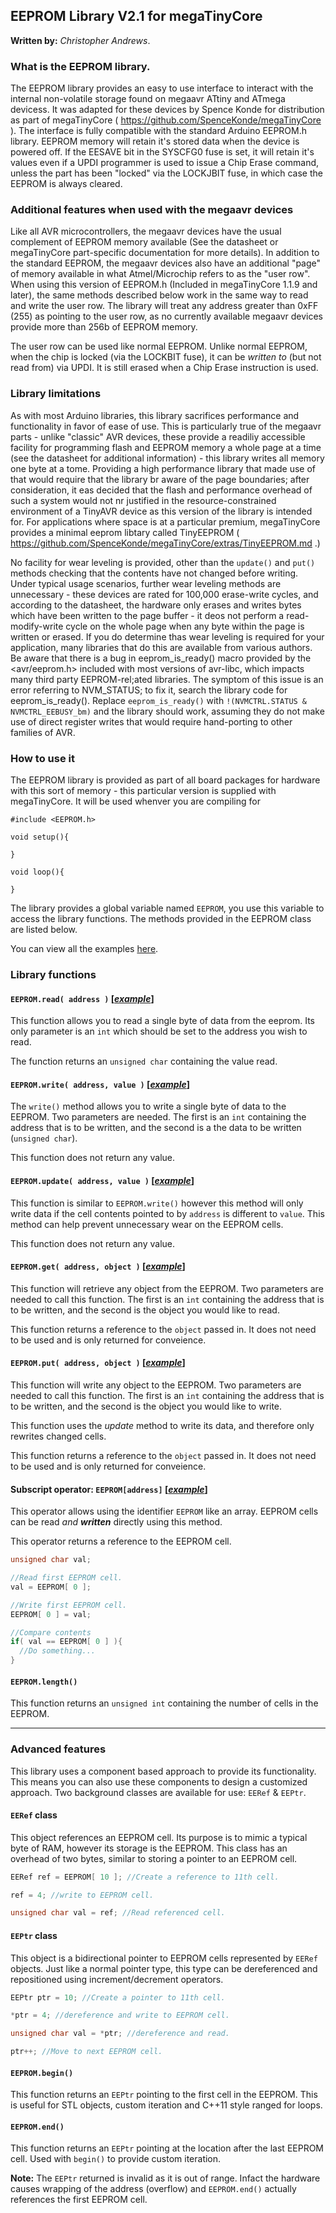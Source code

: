 ## **EEPROM Library V2.1** for megaTinyCore

**Written by:** _Christopher Andrews_.

### **What is the EEPROM library.**

The EEPROM library provides an easy to use interface to interact with the internal non-volatile storage found on megaavr ATtiny and ATmega devicess. It was adapted for these devices by Spence Konde for distribution as part of megaTinyCore ( https://github.com/SpenceKonde/megaTinyCore ). The interface is fully compatible with the standard Arduino EEPROM.h library. EEPROM memory will retain it's stored data when the device is powered off. If the EESAVE bit in the SYSCFG0 fuse is set, it will retain it's values even if a UPDI programmer is used to issue a Chip Erase command, unless the part has been "locked" via the LOCKJBIT fuse, in which case the EEPROM is always cleared.

### **Additional features when used with the megaavr devices**

Like all AVR microcontrollers, the megaavr devices have the usual complement of EEPROM memory available (See the datasheet or megaTinyCore part-specific documentation for more details). In addition to the standard EEPROM, the megaavr devices also have an additional "page" of memory available in what Atmel/Microchip refers to as the "user row". When using this version of EEPROM.h (Included in megaTinyCore 1.1.9 and later), the same methods described below work in the same way to read and write the user row. The library will treat any address greater than 0xFF (255) as pointing to the user row, as no currently available megaavr devices provide more than 256b of EEPROM memory.

The user row can be used like normal EEPROM. Unlike normal EEPROM, when the chip is locked (via the LOCKBIT fuse), it can be *written to* (but not read from) via UPDI. It is still erased when a Chip Erase instruction is used.

### **Library limitations**

As with most Arduino libraries, this library sacrifices performance and functionality in favor of ease of use. This is particularly true of the megaavr parts - unlike "classic" AVR devices, these provide a readiliy accessible facility for programming flash and EEPROM memory a whole page at a time (see the datasheet for additional information) - this library writes all memory one byte at a tome. Providing a high performance library that made use of that would require that the library br aware of the page boundaries; after consideration, it eas decided that the flash and performance overhead of such a system would not nr justified in the resource-constrained environment of a TinyAVR device as this version of the library is intended for. For applications where space is at a particular premium, megaTinyCore provides a minimal eeprom libtary called TinyEEPROM ( https://github.com/SpenceKonde/megaTinyCore/extras/TinyEEPROM.md .)

No facility for wear leveling is provided, other than the `update()` and `put()` methods checking that the contents have not changed before writing. Under typical usage scenarios, further wear leveling methods are unnecessary - these devices are rated for 100,000 erase-write cycles, and according to the datasheet, the hardware only erases and writes bytes which have been written to the page buffer - it deos not perform a read-modify-write cycle on the whole page when any byte within the page is written or erased. If you do determine thas wear leveling is required for your application, many libraries that do this are available from various authors. Be aware that there is a bug in eeprom_is_ready() macro provided by the <avr/eeprom.h> included with most versions of avr-libc, which impacts many third party EEPROM-rel;ated libraries.  The symptom of this issue is an error referring to NVM_STATUS; to fix it, search the library code for eeprom_is_ready(). Replace `eeprom_is_ready()` with `!(NVMCTRL.STATUS & NVMCTRL_EEBUSY_bm)` and the library should work, assuming they do not make use of direct register writes that would require hand-porting to other families of AVR.

### **How to use it**
The EEPROM library is provided as part of all board packages for hardware with this sort of memory - this particular version is supplied with megaTinyCore. It will be used whenver you are compiling for

```Arduino
#include <EEPROM.h>

void setup(){

}

void loop(){

}

```

The library provides a global variable named `EEPROM`, you use this variable to access the library functions. The methods provided in the EEPROM class are listed below.

You can view all the examples [here](examples/).

### **Library functions**

#### **`EEPROM.read( address )`** [[_example_]](examples/eeprom_read/eeprom_read.ino)

This function allows you to read a single byte of data from the eeprom.
Its only parameter is an `int` which should be set to the address you wish to read.

The function returns an `unsigned char` containing the value read.

#### **`EEPROM.write( address, value )`** [[_example_]](examples/eeprom_write/eeprom_write.ino)

The `write()` method allows you to write a single byte of data to the EEPROM.
Two parameters are needed. The first is an `int` containing the address that is to be written, and the second is a the data to be written (`unsigned char`).

This function does not return any value.

#### **`EEPROM.update( address, value )`** [[_example_]](examples/eeprom_update/eeprom_update.ino)

This function is similar to `EEPROM.write()` however this method will only write data if the cell contents pointed to by `address` is different to `value`. This method can help prevent unnecessary wear on the EEPROM cells.

This function does not return any value.

#### **`EEPROM.get( address, object )`** [[_example_]](examples/eeprom_get/eeprom_get.ino)

This function will retrieve any object from the EEPROM.
Two parameters are needed to call this function. The first is an `int` containing the address that is to be written, and the second is the object you would like to read.

This function returns a reference to the `object` passed in. It does not need to be used and is only returned for conveience.

#### **`EEPROM.put( address, object )`** [[_example_]](examples/eeprom_put/eeprom_put.ino)

This function will write any object to the EEPROM.
Two parameters are needed to call this function. The first is an `int` containing the address that is to be written, and the second is the object you would like to write.

This function uses the _update_ method to write its data, and therefore only rewrites changed cells.

This function returns a reference to the `object` passed in. It does not need to be used and is only returned for conveience.

#### **Subscript operator: `EEPROM[address]`** [[_example_]](examples/eeprom_crc/eeprom_crc.ino)

This operator allows using the identifier `EEPROM` like an array.
EEPROM cells can be read _and_ **_written_** directly using this method.

This operator returns a reference to the EEPROM cell.

```c++
unsigned char val;

//Read first EEPROM cell.
val = EEPROM[ 0 ];

//Write first EEPROM cell.
EEPROM[ 0 ] = val;

//Compare contents
if( val == EEPROM[ 0 ] ){
  //Do something...
}
```

#### **`EEPROM.length()`**

This function returns an `unsigned int` containing the number of cells in the EEPROM.

---

### **Advanced features**

This library uses a component based approach to provide its functionality. This means you can also use these components to design a customized approach. Two background classes are available for use: `EERef` & `EEPtr`.

#### **`EERef` class**

This object references an EEPROM cell.
Its purpose is to mimic a typical byte of RAM, however its storage is the EEPROM.
This class has an overhead of two bytes, similar to storing a pointer to an EEPROM cell.

```C++
EERef ref = EEPROM[ 10 ]; //Create a reference to 11th cell.

ref = 4; //write to EEPROM cell.

unsigned char val = ref; //Read referenced cell.
```

#### **`EEPtr` class**

This object is a bidirectional pointer to EEPROM cells represented by `EERef` objects.
Just like a normal pointer type, this type can be dereferenced and repositioned using
increment/decrement operators.

```C++
EEPtr ptr = 10; //Create a pointer to 11th cell.

*ptr = 4; //dereference and write to EEPROM cell.

unsigned char val = *ptr; //dereference and read.

ptr++; //Move to next EEPROM cell.
```

#### **`EEPROM.begin()`**

This function returns an `EEPtr` pointing to the first cell in the EEPROM.
This is useful for STL objects, custom iteration and C++11 style ranged for loops.

#### **`EEPROM.end()`**

This function returns an `EEPtr` pointing at the location after the last EEPROM cell.
Used with `begin()` to provide custom iteration.

**Note:** The `EEPtr` returned is invalid as it is out of range. Infact the hardware causes wrapping of the address (overflow) and `EEPROM.end()` actually references the first EEPROM cell.
